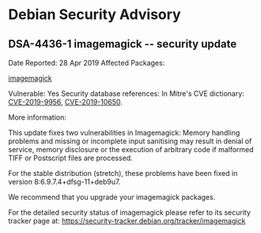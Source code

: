 
Debian Security Advisory
========================


DSA-4436-1 imagemagick -- security update
-----------------------------------------



Date Reported:
28 Apr 2019
Affected Packages:

[imagemagick](https://packages.debian.org/src:imagemagick)

Vulnerable:
Yes
Security database references:
In Mitre's CVE dictionary: [CVE-2019-9956](https://security-tracker.debian.org/tracker/CVE-2019-9956), [CVE-2019-10650](https://security-tracker.debian.org/tracker/CVE-2019-10650).  

More information:

This update fixes two vulnerabilities in Imagemagick: Memory handling
problems and missing or incomplete input sanitising may result in denial
of service, memory disclosure or the execution of arbitrary code if
malformed TIFF or Postscript files are processed.


For the stable distribution (stretch), these problems have been fixed in
version 8:6.9.7.4+dfsg-11+deb9u7.


We recommend that you upgrade your imagemagick packages.


For the detailed security status of imagemagick please refer to
its security tracker page at:
<https://security-tracker.debian.org/tracker/imagemagick>





